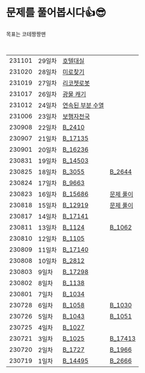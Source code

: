 # 문제를 풀어봅시다👍😎
목표는 코테짱짱맨

<br>
<table>
    <tr>
<td>231101</td><td>29일차</td><td><a href ="/here/호텔대실.java" >호텔대실</a></td><td></td>
  </tr>
    <tr>
<td>231020</td><td>28일차</td><td><a href ="/here/P_231020.java" >미로찾기</a></td><td></td>
  </tr>
    <tr>
<td>231019</td><td>27일차</td><td><a href ="/here/P_231019.java" >리코쳇로봇</a></td><td></td>
  </tr>
    <tr>
<td>231017</td><td>26일차</td><td><a href ="/here/P_231017.java" >광물 캐기</a></td><td></td>
  </tr>
   <tr>
<td>231012</td><td>24일차</td><td><a href ="/here/연속된 부분 수열.java" >연속된 부분 수열</a></td><td></td>
  </tr>
   <tr>
<td>231006</td><td>23일차</td><td><a href ="/here/P_1832.java" >보행자천국</a></td><td></td>
  </tr>
   <tr>
<td>230908</td><td>22일차</td><td><a href ="/here/B_2410.java" >B_2410</a></td><td></td>
  </tr>
   <tr>
<td>230907</td><td>21일차</td><td><a href ="/here/B_17135.java" >B_17135</a></td><td></td>
  </tr>
   <tr>
<td>230901</td><td>20일차</td><td><a href ="/here/B_16236.java" >B_16236</a></td><td></td>
  </tr>
  <tr>
<td>230831</td><td>19일차</td><td><a href ="/here/B_14503.java" >B_14503</a></td><td></td>
  </tr>
  <tr>
<td>230825</td><td>18일차</td><td><a href ="/here/B_3055.java" >B_3055</a></td><td><a href ="/here/B_2644.java" >B_2644</a></td>
  </tr>
  <tr>
<td>230824</td><td>17일차</td><td><a href ="/here/B_9663.java" >B_9663</a></td><td></td>
  </tr>
  <tr>
<td>230823</td><td>16일차</td><td><a href ="/here/B_15686.java" >B_15686</a></td><td><a href = "https://nebulaisme.tistory.com/82">문제 풀이</a></td>
  </tr>
<tr>
<td>230818</td><td>15일차</td><td><a href ="/here/B_12919.java" >B_12919</a></td><td><a href = "https://nebulaisme.tistory.com/78">문제 풀이</a></td>
  </tr>
<tr>
<td>230817</td><td>14일차</td><td><a href ="/here/B_17141.java" >B_17141</a></td><td></td>
  </tr>
   <tr>
<td>230811</td><td>13일차</td><td><a href ="/here/B_1124.java" >B_1124</a></td><td><a href ="/here/B_1062.java" >B_1062</a></td>
  </tr>
  <tr>
<td>230810</td><td>12일차</td><td><a href ="/here/B_1105.java" >B_1105</a></td><td></td>
  </tr>
  <tr>
<td>230809</td><td>11일차</td><td><a href ="/here/B_17140.java" >B_17140</a></td><td></td>
  </tr>
<tr>
<td>230808</td><td>10일차</td><td><a href ="/here/B_2812.java" >B_2812</a></td><td></td>
  </tr>
  <tr>
<td>230803</td><td>9일차</td><td><a href ="/here/B_17298.java" >B_17298</a></td><td></td>
  </tr>
  <tr>
<td>230802</td><td>8일차</td><td><a href ="/here/B_1138.java" > B_1138</a></td><td></td>
  </tr>
  <tr>
<td>230801</td><td>7일차</td><td><a href ="/here/B_1034.java" > B_1034</a></td><td></td>
  </tr>
  <tr>
<td>230728</td><td>6일차</td><td><a href ="/here/B_1058.java" > B_1058</a></td><td><a href ="/here/B_1030.java" > B_1030</a></td>
  </tr>
  <tr>
<td>230726</td><td>5일차</td><td><a href ="/here/B_1043_2.java" > B_1043</a></td><td><a href ="/here/B_1051.java" > B_1051</a></td>
  </tr>
  <tr>
<td>230725</td><td>4일차</td><td><a href ="/here/B_1027.java" > B_1027</a></td><td></td>
  </tr><tr>
<td>230721</td><td>3일차</td><td><a href ="/here/B_1025.java" > B_1025</a></td><td> <a href ="/here/B_17413.java" > B_17413 </a> </td>
  </tr><tr>
<td>230720</td><td>2일차</td><td><a href ="/here/B_1727.java" > B_1727 </a></td><td><a href ="/here/B_1966.java" > B_1966</a></td>
  </tr><tr>
<td>230719</td><td>1일차</td><td><a href ="/here/B_14495.java" > B_14495</a></td><td> <a href ="/here/B_2666.java" > B_2666</a></td>
  </tr>
</table>


